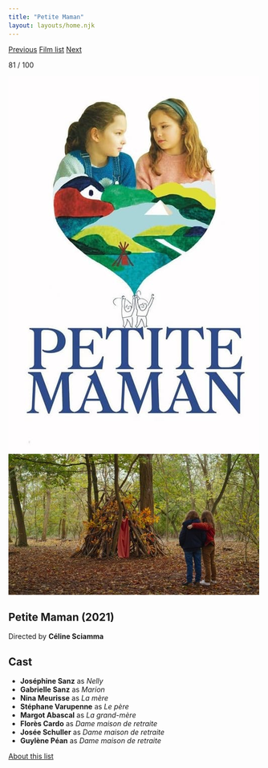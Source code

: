```yaml
---
title: "Petite Maman"
layout: layouts/home.njk
---
```


<nav class="films">
  <a class="prev" href="../nomadland">Previous</a>
  <a href="../">Film list</a>
  <a class="next" href="../coda">Next</a>
</nav>

<p>81 / 100</p>

<article class="film">
  <img class="poster" src="../films/posters/petite-maman.jpg" alt="">
  <img class="backdrop" src="../films/backdrops/petite-maman.jpg" alt="">

  <h1>Petite Maman (2021)</h1>

  <p class="director">
    Directed by <strong>Céline Sciamma</strong>
  </p>


  <h2>
    Cast
  </h2>
  <ul>
    <li><strong>Joséphine Sanz</strong> as <em>Nelly</em></li>
<li><strong>Gabrielle Sanz</strong> as <em>Marion</em></li>
<li><strong>Nina Meurisse</strong> as <em>La mère</em></li>
<li><strong>Stéphane Varupenne</strong> as <em>Le père</em></li>
<li><strong>Margot Abascal</strong> as <em>La grand-mère</em></li>
<li><strong>Florès Cardo</strong> as <em>Dame maison de retraite</em></li>
<li><strong>Josée Schuller</strong> as <em>Dame maison de retraite</em></li>
<li><strong>Guylène Péan</strong> as <em>Dame maison de retraite</em></li>
  </ul>
</article>
<footer>
  <a href="../about">About this list</a>
</footer>
